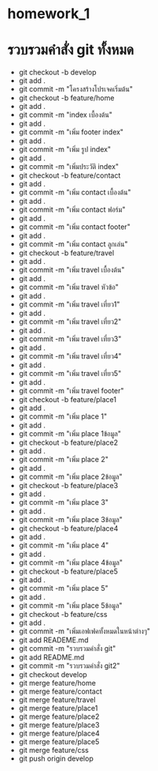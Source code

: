 # homework_1
# รวบรวมคำสั่ง git ทั้งหมด
- git checkout -b develop
- git add .
- git commit -m "โครงสร้างโปรเจคเริ่มต้น"
- git checkout -b feature/home
- git add .
- git commit -m "index เบื้องต้น"
- git add .
- git commit -m "เพิ่ม footer index"
- git add .
- git commit -m "เพิ่ม รูป index"
- git add .
- git commit -m "เพิ่มประวัติ index"
- git checkout -b feature/contact
- git add .
- git commit -m "เพิ่ม contact เบื้องต้น"
- git add .
- git commit -m "เพิ่ม contact ฟอร์ม"
- git add .
- git commit -m "เพิ่ม contact footer"
- git add .
- git commit -m "เพิ่ม contact ลูกเล่น"
- git checkout -b feature/travel
- git add .
- git commit -m "เพิ่ม travel เบื้องต้น"
- git add .
- git commit -m "เพิ่ม travel หัวข้อ"
- git add .
- git commit -m "เพิ่ม travel เที่ยว1"
- git add .
- git commit -m "เพิ่ม travel เที่ยว2"
- git add .
- git commit -m "เพิ่ม travel เที่ยว3"
- git add .
- git commit -m "เพิ่ม travel เที่ยว4"
- git add .
- git commit -m "เพิ่ม travel เที่ยว5"
- git add .
- git commit -m "เพิ่ม travel footer"
- git checkout -b feature/place1
- git add .
- git commit -m "เพิ่ม place 1"
- git add .
- git commit -m "เพิ่ม place 1ข้อมูล"
- git checkout -b feature/place2
- git add .
- git commit -m "เพิ่ม place 2"
- git add .
- git commit -m "เพิ่ม place 2ข้อมูล"
- git checkout -b feature/place3
- git add .
- git commit -m "เพิ่ม place 3"
- git add .
- git commit -m "เพิ่ม place 3ข้อมูล"
- git checkout -b feature/place4
- git add .
- git commit -m "เพิ่ม place 4"
- git add .
- git commit -m "เพิ่ม place 4ข้อมูล"
- git checkout -b feature/place5
- git add .
- git commit -m "เพิ่ม place 5"
- git add .
- git commit -m "เพิ่ม place 5ข้อมูล"
- git checkout -b feature/css
- git add .
- git commit -m "เพิ่มเอฟเฟคทั้งหมดในหน้าต่างๆ"
- git add READEME.md
- git commit -m "รวบรวมคำสั่ง git"
- git add README.md
- git commit -m "รวบรวมคำสั่ง git2"
- git checkout develop
- git merge  feature/home
- git merge  feature/contact
- git merge  feature/travel
- git merge  feature/place1
- git merge  feature/place2
- git merge  feature/place3
- git merge  feature/place4
- git merge  feature/place5
- git merge  feature/css
- git push origin develop